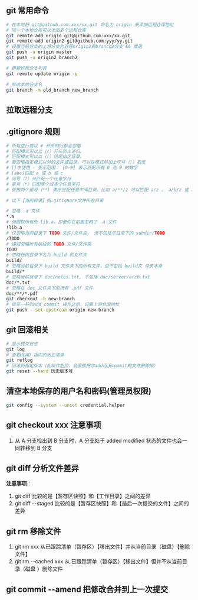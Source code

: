 ## git 常用命令

```bash
# 在本地把 git@github.com:xxx/xx.git 命名为 origin 来添加远程仓库地址
# 同一个本地仓库可以添加多个远程仓库
git remote add origin git@github.com:xxx/xx.git
git remote add origin2 git@github.com:yyy/yy.git
# 设置当前分支的上游分支为远程origin2的branch2分支 && 推送
git push -u origin master
git push -u origin2 branch2

# 更新远程分支列表
git remote update origin -p

# 修改本地分支名
git branch -m old_branch new_branch
```

## 拉取远程分支

## .gitignore 规则

```bash
# 所有空行或以 # 开头的行都会忽略
# 匹配模式可以以（/）开头防止递归。
# 匹配模式可以以（/）结尾指定目录。
# 要忽略指定模式以外的文件或目录，可以在模式前加上叹号（!）取反
# []中使用 - 表示范围： [0-9] 表示匹配所有 0 到 9 的数字
# [abc]匹配 a 或 b 或 c
# 问号（?）只匹配一个任意字符
# 星号（*）匹配零个或多个任意字符
# 使用两个星号（**) 表示匹配任意中间目录。比如 a/**/z 可以匹配 a/z 、 a/b/z 或 a/b/c/z 等

# 以下【当前目录】指.gitignore文件所在目录

# 忽略 .a 文件
*.a
# 但跟踪所有的 lib.a，即便你在前面忽略了 .a 文件
!lib.a
# 仅忽略当前目录下 TODO 文件/文件夹， 但不包括子目录下的 subdir/TODO
/TODO
# 递归忽略所有层级的 TODO 文件/文件夹
TODO
# 忽略任何目录下名为 build 的文件夹
build/
# 忽略当前目录下 build 文件夹下的所有文件，但不包括 build文 件夹本身
build/*
# 忽略当前目录下 doc/notes.txt, 不包括 doc/server/arch.txt
doc/*.txt
# 忽略在 doc 文件夹下的所有 .pdf 文件
doc/**/*.pdf
git checkout -b new-branch
# 做完一系列add commit 操作之后，设置上游仓库地址
git push --set-upstream origin new-branch
```

## git 回滚相关

```bash
# 显示提交日志
git log
# 查看HEAD 指向的历史清单
git reflog
# 回滚到指定版本（此操作危险，会直接把你add但没commit的文件删除掉）
git reset --hard 历史版本号
```

## 清空本地保存的用户名和密码(管理员权限)

```bash
git config --system --unset credential.helper
```

## git checkout xxx 注意事项

1. 从 A 分支检出到 B 分支时，A 分支处于 added modified 状态的文件也会一同转移到
   B 分支

## git diff 分析文件差异

**注意事项**：

1. git diff 比较的是【暂存区快照】和【工作目录】之间的差异
2. git diff --staged 比较的是【暂存区快照】和【最后一次提交的文件】之间的差异

## git rm 移除文件

1. git rm xxx 从已跟踪清单（暂存区）【移出文件】并从当前目录（磁盘）【删除文件】
2. git rm --cached xxx 从 已跟踪清单（暂存区）【移出文件】但并不从当前目录（磁盘
   ）删除文件

## git commit --amend 把修改合并到上一次提交